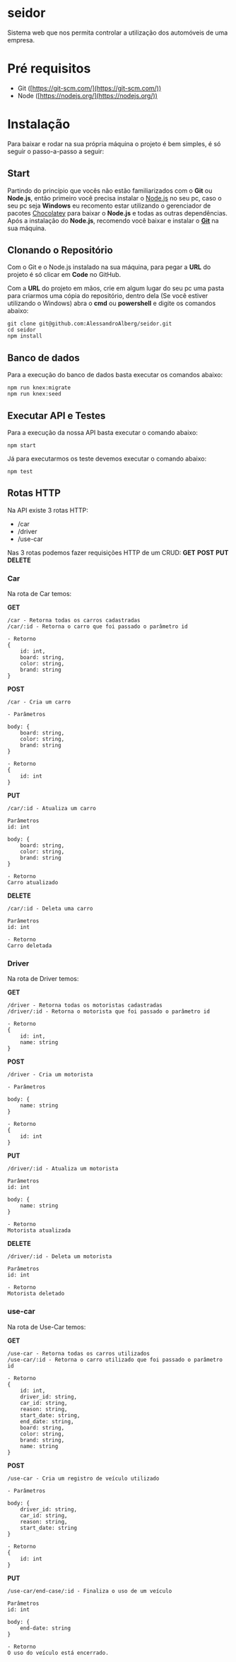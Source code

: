 # seidor
Sistema web que nos permita controlar a utilização dos automóveis de uma empresa.

# Pré requisitos
- Git ([https://git-scm.com/](https://git-scm.com/))
- Node ([https://nodejs.org/](https://nodejs.org/))
# Instalação
Para baixar e rodar na sua própria máquina o projeto é bem simples, é só seguir o passo-a-passo a seguir:

## Start
Partindo do princípio que vocês não estão familiarizados com o **Git** ou **Node.js**, então primeiro você precisa instalar o [Node.js](https://nodejs.org/) no seu pc, caso o seu pc seja **Windows** eu recomento estar utilizando o gerenciador de pacotes [Chocolatey](https://chocolatey.org/) para baixar o **Node.js** e todas as outras dependências. Após a instalação do **Node.js**, recomendo você baixar e instalar o **[Git](https://git-scm.com/)** na sua máquina.

## Clonando o Repositório
Com o Git e o Node.js instalado na sua máquina, para pegar a **URL** do projeto é só clicar em **Code** no GitHub.

Com a **URL** do projeto em mãos, crie em algum lugar do seu pc uma pasta para criarmos uma cópia do repositório, dentro dela (Se você estiver utilizando o Windows) abra o **cmd** ou **powershell** e digite os comandos abaixo:

```
git clone git@github.com:AlessandroAlberg/seidor.git
cd seidor
npm install
```

## Banco de dados

Para a execução do banco de dados basta executar os comandos abaixo:

```
npm run knex:migrate
npm run knex:seed
```

## Executar API e Testes

Para a execução da nossa API basta executar o comando abaixo:

```
npm start
```

Já para executarmos os teste devemos executar o comando abaixo:

```
npm test
```

## Rotas HTTP

Na API existe 3 rotas HTTP:
- /car
- /driver
- /use-car

Nas 3 rotas podemos fazer requisições HTTP de um CRUD:
**GET**
**POST**
**PUT**
**DELETE**
### Car
Na rota de Car temos:

**GET**
```
/car - Retorna todas os carros cadastradas
/car/:id - Retorna o carro que foi passado o parâmetro id

- Retorno
{
    id: int,
    board: string,
    color: string,
    brand: string
}
```

**POST**
```
/car - Cria um carro

- Parâmetros

body: {
    board: string,
    color: string,
    brand: string
}

- Retorno
{
    id: int
}
```

**PUT**
```
/car/:id - Atualiza um carro

Parâmetros
id: int

body: {
    board: string,
    color: string,
    brand: string
}

- Retorno
Carro atualizado
```

**DELETE**
```
/car/:id - Deleta uma carro

Parâmetros
id: int

- Retorno
Carro deletada
```

### Driver
Na rota de Driver temos:

**GET**
```
/driver - Retorna todas os motoristas cadastradas
/driver/:id - Retorna o motorista que foi passado o parâmetro id

- Retorno
{
    id: int,
    name: string
}
```

**POST**
```
/driver - Cria um motorista

- Parâmetros

body: {
    name: string   
}

- Retorno
{
    id: int
}
```

**PUT**
```
/driver/:id - Atualiza um motorista

Parâmetros
id: int

body: {
    name: string
}

- Retorno
Motorista atualizada
```

**DELETE**
```
/driver/:id - Deleta um motorista

Parâmetros
id: int

- Retorno
Motorista deletado
```

### use-car
Na rota de Use-Car temos:

**GET**
```
/use-car - Retorna todas os carros utilizados
/use-car/:id - Retorna o carro utilizado que foi passado o parâmetro id

- Retorno
{
    id: int,
    driver_id: string,
    car_id: string,
    reason: string,
    start_date: string,
    end_date: string,
    board: string,
    color: string,
    brand: string,
    name: string
}
```

**POST**
```
/use-car - Cria um registro de veículo utilizado

- Parâmetros

body: {
    driver_id: string,
    car_id: string,
    reason: string,
    start_date: string
}

- Retorno
{
    id: int
}
```

**PUT**
```
/use-car/end-case/:id - Finaliza o uso de um veículo

Parâmetros
id: int

body: {
    end-date: string
}

- Retorno
O uso do veículo está encerrado.
```